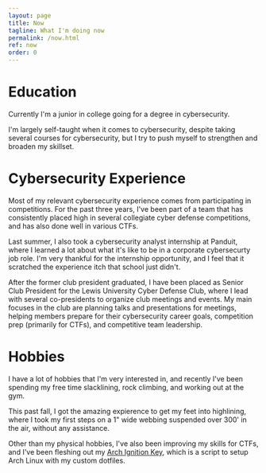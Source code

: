 ```yaml
---
layout: page
title: Now
tagline: What I'm doing now
permalink: /now.html
ref: now
order: 0
---
```


# Education
Currently I'm a junior in college going for a degree in cybersecurity.

I'm largely self-taught when it comes to cybersecurity, despite taking several courses for cybersecurity, but I try to push myself to strengthen and broaden my skillset.

# Cybersecurity Experience
Most of my relevant cybersecurity experience comes from participating in competitions. For the past three years, I've been part of a team that has consistently placed high in several collegiate cyber defense competitions, and has also done well in various CTFs.

Last summer, I also took a cybersecurity analyst internship at Panduit, where I learned a lot about what it's like to be in a corporate cybersecurty job role. I'm very thankful for the internship opportunity, and I feel that it scratched the experience itch that school just didn't.

After the former club president graduated, I have been placed as Senior Club President for the Lewis University Cyber Defense Club, where I lead with several co-presidents to organize club meetings and events. My main focuses in the club are planning talks and presentations for meetings, helping members prepare for their cybersecurity career goals, competition prep (primarily for CTFs), and competitive team leadership.

# Hobbies
I have a lot of hobbies that I'm very interested in, and recently I've been spending my free time slacklining, rock climbing, and working out at the gym.

This past fall, I got the amazing expierence to get my feet into highlining, where I took my first steps on a 1" wide webbing suspended over 300' in the air, without any assistance.

Other than my physical hobbies, I've also been improving my skills for CTFs, and I've been fleshing out my [Arch Ignition Key](https://github.com/Glitch-Gecko/arch-ignition-key), which is a script to setup Arch Linux with my custom dotfiles.